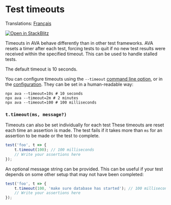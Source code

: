 # Test timeouts

Translations: [Français](https://github.com/avajs/ava-docs/blob/main/fr_FR/docs/07-test-timeouts.md)

[![Open in StackBlitz](https://developer.stackblitz.com/img/open_in_stackblitz.svg)](https://stackblitz.com/github/avajs/ava/tree/main/examples/timeouts?file=test.js&terminal=test&view=editor)

Timeouts in AVA behave differently than in other test frameworks. AVA resets a timer after each test, forcing tests to quit if no new test results were received within the specified timeout. This can be used to handle stalled tests.

The default timeout is 10 seconds.

You can configure timeouts using the `--timeout` [command line option](./05-command-line.md), or in the [configuration](./06-configuration.md). They can be set in a human-readable way:

```console
npx ava --timeout=10s # 10 seconds
npx ava --timeout=2m # 2 minutes
npx ava --timeout=100 # 100 milliseconds
```

### `t.timeout(ms, message?)`

Timeouts can also be set individually for each test These timeouts are reset each time an assertion is made. The test fails if it takes more than `ms` for an assertion to be made or the test to complete.

```js
test('foo', t => {
	t.timeout(100); // 100 milliseconds
	// Write your assertions here
});
```

An optional message string can be provided. This can be useful if your test depends on some other setup that may not have been completed:

```js
test('foo', t => {
	t.timeout(100, 'make sure database has started'); // 100 milliseconds
	// Write your assertions here
});
```

